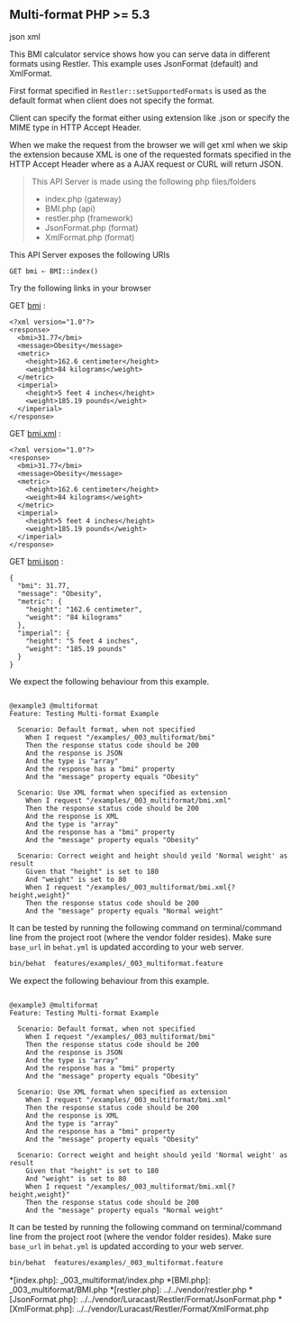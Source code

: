 Multi-format <requires>PHP >= 5.3</requires>
------------
<tag>json</tag> <tag>xml</tag> 

This BMI calculator service shows how you can serve data in different
 formats using Restler. This example uses JsonFormat (default) and XmlFormat.

 First  format specified in `Restler::setSupportedFormats` is used as the
 default format when client does not specify the format.

 Client can specify the format either using  extension like .json or specify
 the MIME type in HTTP Accept Header.

 When we make the request from the browser we will get xml when we
 skip the extension because XML is one of the requested formats specified in
 the HTTP Accept Header where as a AJAX request or CURL will return JSON.

> This API Server is made using the following php files/folders
> 
> * index.php      (gateway)
> * BMI.php      (api)
> * restler.php      (framework)
> * JsonFormat.php      (format)
> * XmlFormat.php      (format)

This API Server exposes the following URIs

    GET bmi ⇠ BMI::index()






Try the following links in your browser

GET [bmi](index.php/bmi)
:    
~~~~~~~~~~~~~~~~~~~~~~~~~~~~~~~~
<?xml version="1.0"?>
<response>
  <bmi>31.77</bmi>
  <message>Obesity</message>
  <metric>
    <height>162.6 centimeter</height>
    <weight>84 kilograms</weight>
  </metric>
  <imperial>
    <height>5 feet 4 inches</height>
    <weight>185.19 pounds</weight>
  </imperial>
</response>
~~~~~~~~~~~~~~~~~~~~~~~~~~~~~~~~

GET [bmi.xml](index.php/bmi.xml)
:    
~~~~~~~~~~~~~~~~~~~~~~~~~~~~~~~~
<?xml version="1.0"?>
<response>
  <bmi>31.77</bmi>
  <message>Obesity</message>
  <metric>
    <height>162.6 centimeter</height>
    <weight>84 kilograms</weight>
  </metric>
  <imperial>
    <height>5 feet 4 inches</height>
    <weight>185.19 pounds</weight>
  </imperial>
</response>
~~~~~~~~~~~~~~~~~~~~~~~~~~~~~~~~

GET [bmi.json](index.php/bmi.json)
:    
~~~~~~~~~~~~~~~~~~~~~~~~~~~~~~~~
{
  "bmi": 31.77,
  "message": "Obesity",
  "metric": {
    "height": "162.6 centimeter",
    "weight": "84 kilograms"
  },
  "imperial": {
    "height": "5 feet 4 inches",
    "weight": "185.19 pounds"
  }
}
~~~~~~~~~~~~~~~~~~~~~~~~~~~~~~~~




We expect the following behaviour from this example.

```gherkin

@example3 @multiformat
Feature: Testing Multi-format Example

  Scenario: Default format, when not specified
    When I request "/examples/_003_multiformat/bmi"
    Then the response status code should be 200
    And the response is JSON
    And the type is "array"
    And the response has a "bmi" property
    And the "message" property equals "Obesity"

  Scenario: Use XML format when specified as extension
    When I request "/examples/_003_multiformat/bmi.xml"
    Then the response status code should be 200
    And the response is XML
    And the type is "array"
    And the response has a "bmi" property
    And the "message" property equals "Obesity"

  Scenario: Correct weight and height should yeild 'Normal weight' as result
    Given that "height" is set to 180
    And "weight" is set to 80
    When I request "/examples/_003_multiformat/bmi.xml{?height,weight}"
    Then the response status code should be 200
    And the "message" property equals "Normal weight"
```

It can be tested by running the following command on terminal/command line
from the project root (where the vendor folder resides). Make sure `base_url`
in `behat.yml` is updated according to your web server.

```bash
bin/behat  features/examples/_003_multiformat.feature
```



We expect the following behaviour from this example.

```gherkin

@example3 @multiformat
Feature: Testing Multi-format Example

  Scenario: Default format, when not specified
    When I request "/examples/_003_multiformat/bmi"
    Then the response status code should be 200
    And the response is JSON
    And the type is "array"
    And the response has a "bmi" property
    And the "message" property equals "Obesity"

  Scenario: Use XML format when specified as extension
    When I request "/examples/_003_multiformat/bmi.xml"
    Then the response status code should be 200
    And the response is XML
    And the type is "array"
    And the response has a "bmi" property
    And the "message" property equals "Obesity"

  Scenario: Correct weight and height should yeild 'Normal weight' as result
    Given that "height" is set to 180
    And "weight" is set to 80
    When I request "/examples/_003_multiformat/bmi.xml{?height,weight}"
    Then the response status code should be 200
    And the "message" property equals "Normal weight"
```

It can be tested by running the following command on terminal/command line
from the project root (where the vendor folder resides). Make sure `base_url`
in `behat.yml` is updated according to your web server.

```bash
bin/behat  features/examples/_003_multiformat.feature
```



*[index.php]: _003_multiformat/index.php
*[BMI.php]: _003_multiformat/BMI.php
*[restler.php]: ../../vendor/restler.php
*[JsonFormat.php]: ../../vendor/Luracast/Restler/Format/JsonFormat.php
*[XmlFormat.php]: ../../vendor/Luracast/Restler/Format/XmlFormat.php

